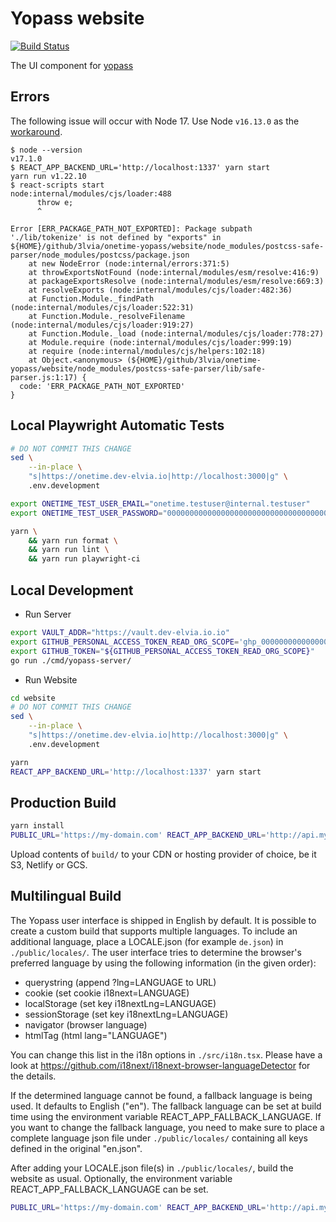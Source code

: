 # Yopass website

[![Build Status](https://travis-ci.com/yopass/website.svg?branch=master)](https://travis-ci.com/yopass/website)

The UI component for [yopass](https://github.com/3lvia/onetime-yopass)

## Errors

The following issue will occur with Node 17. Use Node `v16.13.0` as the [workaround](https://stackoverflow.com/questions/69693907/error-err-package-path-not-exported-package-subpath-lib-tokenize-is-not-d/69698758#69698758).

```console
$ node --version
v17.1.0
$ REACT_APP_BACKEND_URL='http://localhost:1337' yarn start
yarn run v1.22.10
$ react-scripts start
node:internal/modules/cjs/loader:488
      throw e;
      ^

Error [ERR_PACKAGE_PATH_NOT_EXPORTED]: Package subpath './lib/tokenize' is not defined by "exports" in ${HOME}/github/3lvia/onetime-yopass/website/node_modules/postcss-safe-parser/node_modules/postcss/package.json
    at new NodeError (node:internal/errors:371:5)
    at throwExportsNotFound (node:internal/modules/esm/resolve:416:9)
    at packageExportsResolve (node:internal/modules/esm/resolve:669:3)
    at resolveExports (node:internal/modules/cjs/loader:482:36)
    at Function.Module._findPath (node:internal/modules/cjs/loader:522:31)
    at Function.Module._resolveFilename (node:internal/modules/cjs/loader:919:27)
    at Function.Module._load (node:internal/modules/cjs/loader:778:27)
    at Module.require (node:internal/modules/cjs/loader:999:19)
    at require (node:internal/modules/cjs/helpers:102:18)
    at Object.<anonymous> (${HOME}/github/3lvia/onetime-yopass/website/node_modules/postcss-safe-parser/lib/safe-parser.js:1:17) {
  code: 'ERR_PACKAGE_PATH_NOT_EXPORTED'
}
```

## Local Playwright Automatic Tests

```bash
# DO NOT COMMIT THIS CHANGE
sed \
    --in-place \
    "s|https://onetime.dev-elvia.io|http://localhost:3000|g" \
    .env.development

export ONETIME_TEST_USER_EMAIL="onetime.testuser@internal.testuser"
export ONETIME_TEST_USER_PASSWORD="0000000000000000000000000000000000000000000000000000000000000000"

yarn \
    && yarn run format \
    && yarn run lint \
    && yarn run playwright-ci
```

## Local Development

- Run Server

```bash
export VAULT_ADDR="https://vault.dev-elvia.io.io"
export GITHUB_PERSONAL_ACCESS_TOKEN_READ_ORG_SCOPE='ghp_000000000000000000000000000000000000' # read-org-scope — read:org
export GITHUB_TOKEN="${GITHUB_PERSONAL_ACCESS_TOKEN_READ_ORG_SCOPE}"
go run ./cmd/yopass-server/
```

- Run Website

```bash
cd website
# DO NOT COMMIT THIS CHANGE
sed \
    --in-place \
    "s|https://onetime.dev-elvia.io|http://localhost:3000|g" \
    .env.development

yarn
REACT_APP_BACKEND_URL='http://localhost:1337' yarn start
```

## Production Build

```bash
yarn install
PUBLIC_URL='https://my-domain.com' REACT_APP_BACKEND_URL='http://api.my-domain.com' yarn build
```

Upload contents of `build/` to your CDN or hosting provider of choice, be it S3, Netlify or GCS.

## Multilingual Build

The Yopass user interface is shipped in English by default. It is possible to create a custom build that supports multiple languages.
To include an additional language, place a LOCALE.json (for example `de.json`) in `./public/locales/`.
The user interface tries to determine the browser's preferred language by using the following information (in the given order):

- querystring (append ?lng=LANGUAGE to URL)
- cookie (set cookie i18next=LANGUAGE)
- localStorage (set key i18nextLng=LANGUAGE)
- sessionStorage (set key i18nextLng=LANGUAGE)
- navigator (browser language)
- htmlTag (html lang="LANGUAGE")

You can change this list in the i18n options in `./src/i18n.tsx`. Please have a look at https://github.com/i18next/i18next-browser-languageDetector for the details.

If the determined language cannot be found, a fallback language is being used. It defaults to English ("en").
The fallback language can be set at build time using the environment variable REACT_APP_FALLBACK_LANGUAGE.
If you want to change the fallback language, you need to make sure to place a complete language json file under `./public/locales/` containing all keys defined in the original "en.json".

After adding your LOCALE.json file(s) in `./public/locales/`, build the website as usual. Optionally, the environment variable REACT_APP_FALLBACK_LANGUAGE can be set.

```bash
PUBLIC_URL='https://my-domain.com' REACT_APP_BACKEND_URL='http://api.my-domain.com' REACT_APP_FALLBACK_LANGUAGE=en yarn build
```
